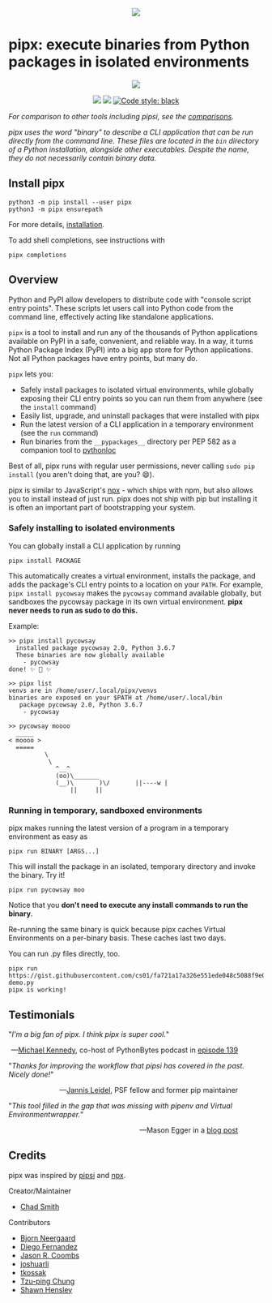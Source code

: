 <!---
Do not edit this file. This file was rendered from the
templates/ directory.
See Contributing for how to update this file.
--->
<p align="center">
<img align="center" src="https://github.com/pipxproject/pipx/raw/master/logo.png"/>
</p>

# pipx: execute binaries from Python packages in isolated environments

<p align="center">
<a href="https://github.com/pipxproject/pipx/raw/master/pipx_demo.gif">
<img src="https://github.com/pipxproject/pipx/raw/master/pipx_demo.gif"/>
</a>
</p>

<p align="center">
<a href="https://travis-ci.org/pipxproject/pipx"><img src="https://travis-ci.org/pipxproject/pipx.svg?branch=master" /></a>

<a href="https://pypi.python.org/pypi/pipx/">
<img src="https://img.shields.io/badge/pypi-0.14.0.0-blue.svg" /></a>
<a href="https://github.com/ambv/black"><img alt="Code style: black" src="https://img.shields.io/badge/code%20style-black-000000.svg"></a>
</p>

_For comparison to other tools including pipsi, see the [comparisons](comparisons.md)._

_pipx uses the word "binary" to describe a CLI application that can be run directly from the command line. These files are located in the `bin` directory of a Python installation, alongside other executables. Despite the name, they do not necessarily contain binary data._

## Install pipx

```
python3 -m pip install --user pipx
python3 -m pipx ensurepath
```

For more details, [installation](installation).

To add shell completions, see instructions with
```
pipx completions
```

## Overview

Python and PyPI allow developers to distribute code with "console script entry points". These scripts let users call into Python code from the command line, effectively acting like standalone applications.

`pipx` is a tool to install and run any of the thousands of Python applications available on PyPI in a safe, convenient, and reliable way. In a way, it turns Python Package Index (PyPI) into a big app store for Python applications. Not all Python packages have entry points, but many do.

`pipx` lets you:

- Safely install packages to isolated virtual environments, while globally exposing their CLI entry points so you can run them from anywhere (see the `install` command)
- Easily list, upgrade, and uninstall packages that were installed with pipx
- Run the latest version of a CLI application in a temporary environment (see the `run` command)
- Run binaries from the `__pypackages__` directory per PEP 582 as a companion tool to [pythonloc](https://github.com/cs01/pythonloc)

Best of all, pipx runs with regular user permissions, never calling `sudo pip install` (you aren't doing that, are you? 😄).

pipx is similar to JavaScript's [npx](https://medium.com/@maybekatz/introducing-npx-an-npm-package-runner-55f7d4bd282b) - which ships with npm, but also allows you to install instead of just run. pipx does not ship with pip but installing it is often an important part of bootstrapping your system.

### Safely installing to isolated environments

You can globally install a CLI application by running

```
pipx install PACKAGE
```

This automatically creates a virtual environment, installs the package, and adds the package's CLI entry points to a location on your `PATH`. For example, `pipx install pycowsay` makes the `pycowsay` command available globally, but sandboxes the pycowsay package in its own virtual environment. **pipx never needs to run as sudo to do this.**

Example:

```
>> pipx install pycowsay
  installed package pycowsay 2.0, Python 3.6.7
  These binaries are now globally available
    - pycowsay
done! ✨ 🌟 ✨

>> pipx list
venvs are in /home/user/.local/pipx/venvs
binaries are exposed on your $PATH at /home/user/.local/bin
   package pycowsay 2.0, Python 3.6.7
    - pycowsay

>> pycowsay moooo
  _____
< moooo >
  =====
          \
           \
             ^__^
             (oo)\_______
             (__)\       )\/       ||----w |
                 ||     ||
```

### Running in temporary, sandboxed environments

pipx makes running the latest version of a program in a temporary environment as easy as

```
pipx run BINARY [ARGS...]
```

This will install the package in an isolated, temporary directory and invoke the binary. Try it!

```
pipx run pycowsay moo
```

Notice that you **don't need to execute any install commands to run the binary**.

Re-running the same binary is quick because pipx caches Virtual Environments on a per-binary basis. These caches last two days.

You can run .py files directly, too.

```
pipx run https://gist.githubusercontent.com/cs01/fa721a17a326e551ede048c5088f9e0f/raw/6bdfbb6e9c1132b1c38fdd2f195d4a24c540c324/pipx-demo.py
pipx is working!
```

## Testimonials

"*I'm a big fan of pipx. I think pipx is super cool.*"
<div style="text-align: right; margin-right: 10%;">
—<a href="https://twitter.com/mkennedy">Michael Kennedy</a>, co-host of PythonBytes podcast in <a href="https://pythonbytes.fm/episodes/transcript/139/f-yes-for-the-f-strings">episode 139</a>
</div>

"*Thanks for improving the workflow that pipsi has covered in the past. Nicely done!*"
<div style="text-align: right; margin-right: 10%;">
—<a href="https://twitter.com/jezdez">Jannis Leidel</a>, PSF fellow and former pip maintainer
</div>

"*This tool filled in the gap that was missing with pipenv and Virtual Environmentwrapper.*"
<div style="text-align: right; margin-right: 10%;">
—Mason Egger in a <a href="https://medium.com/homeaway-tech-blog/simplify-your-python-developer-environment-aba90f32dddb">blog post</a>
</div>


## Credits

pipx was inspired by [pipsi](https://github.com/mitsuhiko/pipsi) and [npx](https://github.com/zkat/npx).

Creator/Maintainer

- [Chad Smith](https://github.com/cs01/)

Contributors

- [Bjorn Neergaard](https://github.com/neersighted)
- [Diego Fernandez](https://github.com/aiguofer)
- [Jason R. Coombs](https://github.com/jaraco)
- [joshuarli](https://github.com/joshuarli)
- [tkossak](https://github.com/tkossak)
- [Tzu-ping Chung](https://github.com/uranusjr)
- [Shawn Hensley](https://github.com/sahensley)